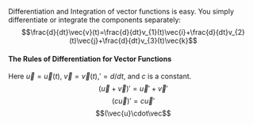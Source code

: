 Differentiation and Integration of vector functions is easy. You simply differentiate or integrate the components separately:
$$\frac{d}{dt}\vec{v}(t)=\frac{d}{dt}v_{1}(t)\vec{i}+\frac{d}{dt}v_{2}(t)\vec{j}+\frac{d}{dt}v_{3}(t)\vec{k}$$
#### The Rules of Differentiation for Vector Functions
Here $\vec{u}=\vec{u}(t)$, $\vec{v}=\vec{v}(t)$,$'=d/dt$, and $c$ is a constant.
$$(\vec{u}+\vec{v})'=\vec{u}'+\vec{v}'$$
$$(c\vec{u})'=c\vec{u}'$$
$$(\vec{u}\cdot\vec$$
